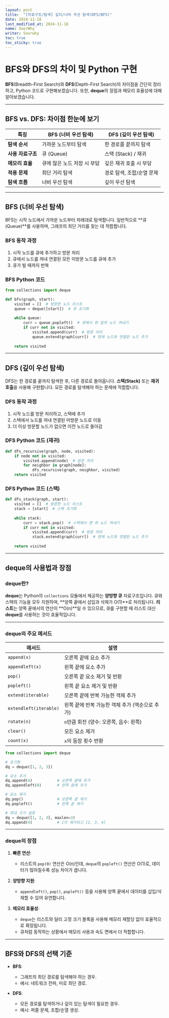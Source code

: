 ```yaml
---
layout: post
title:  "[자료구조/탐색] 깊이/너비 우선 탐색(DFS/BFS)"
date: 2024-11-18
last_modified_at: 2024-11-18
name: SoorWhy
writer: Soorwhy
toc: true
toc_sticky: true
---
```


# BFS와 DFS의 차이 및 Python 구현

**BFS**(Breadth-First Search)와 **DFS**(Depth-First Search)의 차이점을 간단히 정리하고, Python 코드로 구현해보겠습니다. 또한, **deque**의 장점과 메모리 효율성에 대해 알아보겠습니다.

---

## BFS vs. DFS: 차이점 한눈에 보기

| **특징**          | **BFS** (너비 우선 탐색)       | **DFS** (깊이 우선 탐색)       |
|--------------------|--------------------------------|---------------------------------|
| **탐색 순서**      | 가까운 노드부터 탐색          | 한 경로를 끝까지 탐색          |
| **사용 자료구조**  | 큐 (Queue)                    | 스택 (Stack) / 재귀            |
| **메모리 효율**    | 큐에 많은 노드 저장 시 부담    | 깊은 재귀 호출 시 부담         |
| **적용 문제**      | 최단 거리 탐색                | 경로 탐색, 조합/순열 문제      |
| **탐색 흐름**      | 너비 우선 탐색           | 깊이 우선 탐색                 |

---

## BFS (너비 우선 탐색)

BFS는 시작 노드에서 가까운 노드부터 차례대로 탐색합니다. 일반적으로 **큐(Queue)**를 사용하며, 그래프의 최단 거리를 찾는 데 적합합니다.

### BFS 동작 과정
1. 시작 노드를 큐에 추가하고 방문 처리
2. 큐에서 노드를 꺼내 연결된 모든 미방문 노드를 큐에 추가
3. 큐가 빌 때까지 반복

### BFS Python 코드
```python
from collections import deque

def bfs(graph, start):
    visited = []  # 방문한 노드 리스트
    queue = deque([start])  # 큐 초기화
    
    while queue:
        curr = queue.popleft()  # 큐에서 맨 앞의 노드 꺼내기
        if curr not in visited:
            visited.append(curr)  # 방문 처리
            queue.extend(graph[curr])  # 현재 노드와 연결된 노드 추가
    
    return visited
```

---

## DFS (깊이 우선 탐색)

DFS는 한 경로를 끝까지 탐색한 후, 다른 경로로 돌아옵니다. **스택(Stack)** 또는 **재귀 호출**을 사용해 구현합니다. 모든 경로를 탐색해야 하는 문제에 적합합니다.

### DFS 동작 과정
1. 시작 노드를 방문 처리하고, 스택에 추가
2. 스택에서 노드를 꺼내 연결된 미방문 노드로 이동
3. 더 이상 방문할 노드가 없으면 이전 노드로 돌아감

### DFS Python 코드 (재귀)
```python
def dfs_recursive(graph, node, visited):
    if node not in visited:
        visited.append(node)  # 방문 처리
        for neighbor in graph[node]:
            dfs_recursive(graph, neighbor, visited)
    return visited
```

### DFS Python 코드 (스택)
```python
def dfs_stack(graph, start):
    visited = []  # 방문한 노드 리스트
    stack = [start]  # 스택 초기화
    
    while stack:
        curr = stack.pop()  # 스택에서 맨 위 노드 꺼내기
        if curr not in visited:
            visited.append(curr)  # 방문 처리
            stack.extend(graph[curr])  # 현재 노드와 연결된 노드 추가
    
    return visited
```

---

## deque의 사용법과 장점

### deque란?
**deque**는 Python의 `collections` 모듈에서 제공하는 **양방향 큐** 자료구조입니다. 큐와 스택의 기능을 모두 지원하며, **양쪽 끝에서 삽입과 삭제가 O(1)**로 처리됩니다. **리스트**는 양쪽 끝에서의 연산이 **O(n)**일 수 있으므로, 큐를 구현할 때 리스트 대신 **deque**를 사용하는 것이 효율적입니다.

---

### deque의 주요 메서드

| 메서드               | 설명                                       |
|----------------------|--------------------------------------------|
| `append(x)`          | 오른쪽 끝에 요소 추가                     |
| `appendleft(x)`      | 왼쪽 끝에 요소 추가                       |
| `pop()`              | 오른쪽 끝 요소 제거 및 반환                |
| `popleft()`          | 왼쪽 끝 요소 제거 및 반환                  |
| `extend(iterable)`   | 오른쪽 끝에 반복 가능한 객체 추가          |
| `extendleft(iterable)` | 왼쪽 끝에 반복 가능한 객체 추가 (역순으로 추가) |
| `rotate(n)`          | `n`만큼 회전 (양수: 오른쪽, 음수: 왼쪽)    |
| `clear()`            | 모든 요소 제거                            |
| `count(x)`           | `x`의 등장 횟수 반환                      |

```python
from collections import deque

# 초기화
dq = deque([1, 2, 3])

# 요소 추가
dq.append(4)           # 오른쪽 끝에 추가
dq.appendleft(0)       # 왼쪽 끝에 추가

# 요소 제거
dq.pop()               # 오른쪽 끝 제거
dq.popleft()           # 왼쪽 끝 제거

# 최대 크기 설정
dq = deque([1, 2, 3], maxlen=3)
dq.append(4)           # 1이 제거되고 [2, 3, 4]
```

---

### deque의 장점
1. **빠른 연산**:
   - 리스트의 `pop(0)` 연산은 O(n)인데, `deque`의 `popleft()` 연산은 O(1)로, 데이터가 많아질수록 성능 차이가 큽니다.

2. **양방향 지원**:
   - `appendleft()`, `pop()`, `popleft()` 등을 사용해 양쪽 끝에서 데이터를 삽입/삭제할 수 있어 유연합니다.

3. **메모리 효율성**:
   - `deque`는 리스트와 달리 고정 크기 블록을 사용해 메모리 재할당 없이 효율적으로 확장됩니다.
   - 큐처럼 동작하는 상황에서 메모리 사용과 속도 면에서 더 적합합니다.

---

## BFS와 DFS의 선택 기준

- **BFS**:
  - 그래프의 최단 경로를 탐색해야 하는 경우.
  - 예시: 네트워크 전파, 미로 최단 경로.

- **DFS**:
  - 모든 경로를 탐색하거나 깊이 있는 탐색이 필요한 경우.
  - 예시: 퍼즐 문제, 조합/순열 생성.
